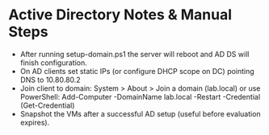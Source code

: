 # Active Directory Notes & Manual Steps

- After running setup-domain.ps1 the server will reboot and AD DS will finish configuration.
- On AD clients set static IPs (or configure DHCP scope on DC) pointing DNS to 10.80.80.2
- Join client to domain: System > About > Join a domain (lab.local) or use PowerShell:
    Add-Computer -DomainName lab.local -Restart -Credential (Get-Credential)
- Snapshot the VMs after a successful AD setup (useful before evaluation expires).

